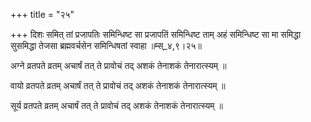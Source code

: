 +++
title = "२५"

+++
दिशः समित् तां प्रजापतिः समिन्धिष्ट सा प्रजापतिं समिन्धिष्ट ताम् अहं समिन्धिष्ट सा मा समिद्धा सुसमिद्धा तेजसा ब्रह्मवर्चसेन समिन्धिषतां स्वाहा ॥म्स्_४,९।२५॥  
    
अग्ने व्रतपते व्रतम् अचार्षं तत् ते प्रावोचं तद् अशकं तेनाशकं तेनारात्स्यम् ॥  
    
वायो व्रतपते व्रतम् अचार्षं तत् ते प्रावोचं तद् अशकं तेनाशकं तेनारात्स्यम् ॥  
    
सूर्य व्रतपते व्रतम् अचार्षं तत् ते प्रावोचं तद् अशकं तेनाशकं तेनारात्स्यम् ॥  
    
